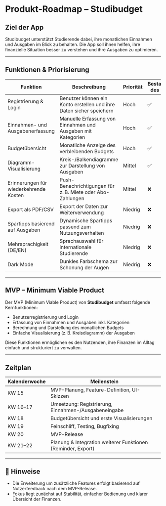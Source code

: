 # Produkt-Roadmap – Studibudget

## Ziel der App
Studibudget unterstützt Studierende dabei, ihre monatlichen Einnahmen und Ausgaben im Blick zu behalten. Die App soll ihnen helfen, ihre finanzielle Situation besser zu verstehen und ihre Ausgaben zu optimieren.

---

## Funktionen & Priorisierung

| Funktion                             | Beschreibung                                                                | Priorität | Bestandteil des MVP |
|--------------------------------------|-----------------------------------------------------------------------------|-----------|---------------------|
| Registrierung & Login                | Benutzer können ein Konto erstellen und ihre Daten sicher speichern         | Hoch      | ✅                  |
| Einnahmen- und Ausgabenerfassung     | Manuelle Erfassung von Einnahmen und Ausgaben mit Kategorien                | Hoch      | ✅                  |
| Budgetübersicht                      | Monatliche Anzeige des verbleibenden Budgets                                | Hoch      | ✅                  |
| Diagramm-Visualisierung              | Kreis-/Balkendiagramme zur Darstellung von Ausgaben                         | Mittel    | ✅                  |
| Erinnerungen für wiederkehrende Kosten | Push-Benachrichtigungen für z. B. Miete oder Abo-Zahlungen                | Mittel    | ❌                  |
| Export als PDF/CSV                   | Export der Daten zur Weiterverwendung                                       | Niedrig   | ❌                  |
| Spartipps basierend auf Ausgaben     | Dynamische Spartipps passend zum Nutzungsverhalten                          | Niedrig   | ❌                  |
| Mehrsprachigkeit (DE/EN)             | Sprachauswahl für internationale Studierende                                | Niedrig   | ❌                  |
| Dark Mode                            | Dunkles Farbschema zur Schonung der Augen                                   | Niedrig   | ❌                  |

---

## MVP – Minimum Viable Product

Der MVP (Minimum Viable Product) von **Studibudget** umfasst folgende Kernfunktionen:

- Benutzerregistrierung und Login
- Erfassung von Einnahmen und Ausgaben inkl. Kategorien
- Berechnung und Darstellung des monatlichen Budgets
- Einfache Visualisierung (z. B. Kreisdiagramm) der Ausgaben

Diese Funktionen ermöglichen es den Nutzenden, ihre Finanzen im Alltag einfach und strukturiert zu verwalten.

---

## Zeitplan

| Kalenderwoche | Meilenstein                                                    |
|---------------|----------------------------------------------------------------|
| KW 15         | MVP-Planung, Feature-Definition, UI-Skizzen                    |
| KW 16–17      | Umsetzung: Registrierung, Einnahmen-/Ausgabeneingabe           |
| KW 18         | Budgetübersicht und erste Visualisierungen                     |
| KW 19         | Feinschliff, Testing, Bugfixing                                |
| KW 20         | MVP-Release                                                     |
| KW 21–22      | Planung & Integration weiterer Funktionen (Reminder, Export)   |

---

## 📌 Hinweise

- Die Erweiterung um zusätzliche Features erfolgt basierend auf Nutzerfeedback nach dem MVP-Release.
- Fokus liegt zunächst auf Stabilität, einfacher Bedienung und klarer Übersicht der Finanzen.


